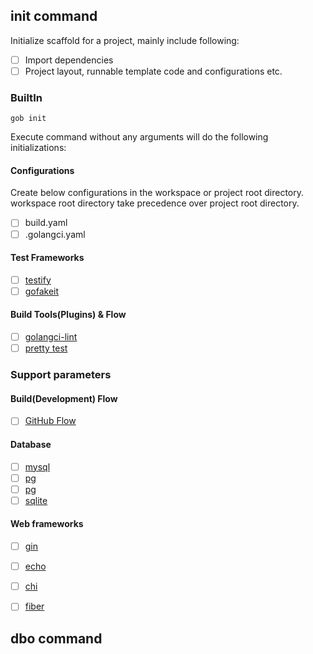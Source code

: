 
## init command
Initialize scaffold for a project, mainly include following:
* [ ] Import dependencies
* [ ] Project layout, runnable template code and configurations etc.

### BuiltIn
```shell
gob init
```
Execute command without any arguments will do the following initializations:

#### Configurations
Create below configurations in the workspace or project root directory. 
workspace root directory take precedence over project root directory.
* [ ] build.yaml
* [ ] .golangci.yaml

#### Test Frameworks
* [ ] [testify](https://github.com/stretchr/testify)
* [ ] [gofakeit](https://github.com/brianvoe/gofakeit)

#### Build Tools(Plugins) & Flow
* [ ] [golangci-lint](https://github.com/golangci/golangci-lint)
* [ ] [pretty test](https://github.com/gotestyourself/gotestsum)

### Support parameters

#### Build(Development) Flow
* [ ] [GitHub Flow]()

#### Database
* [ ] [mysql](https://github.com/go-sql-driver/mysql)
* [ ] [pg](https://github.com/jackc/pgx)
* [ ] [pg](https://github.com/lib/pq)
* [ ] [sqlite](https://github.com/mattn/go-sqlite3)

#### Web frameworks
* [ ] [gin](https://github.com/gin-gonic/gin)
* [ ] [echo](https://github.com/labstack/echo)
* [ ] [chi](https://github.com/go-chi/chi)
* [ ] [fiber](https://github.com/gofiber/fiber)


## dbo command
